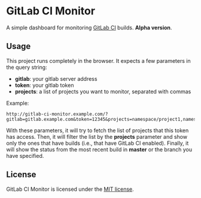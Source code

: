 # GitLab CI Monitor

A simple dashboard for monitoring [GitLab CI][gitlab-ci] builds.
**Alpha version**.

[gitlab-ci]: https://about.gitlab.com/gitlab-ci/


## Usage

This project runs completely in the browser. It expects a few parameters
in the query string:

- **gitlab**: your gitlab server address
- **token**: your gitlab token
- **projects**: a list of projects you want to monitor, separated with commas

Example:

```
http://gitlab-ci-monitor.example.com/?gitlab=gitlab.example.com&token=12345&projects=namespace/project1,namespace/project1/branch,namespace/project2
```

With these parameters, it will try to fetch the list of projects that this
token has access. Then, it will filter the list by the **projects** parameter
and show only the ones that have builds (i.e., that have GitLab CI enabled).
Finally, it will show the status from the most recent build in **master**
or the branch you have specified.


## License

GitLab CI Monitor is licensed under the [MIT license](LICENSE).
